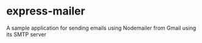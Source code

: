# express-mailer
A sample application for sending emails using Nodemailer from Gmail using its SMTP server
